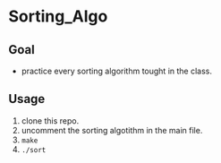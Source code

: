 # Sorting_Algo

## Goal
* practice every sorting algorithm tought in the class.

## Usage
1. clone this repo.
2. uncomment the sorting algotithm in the main file.
3. ```make```
4. ```./sort```
